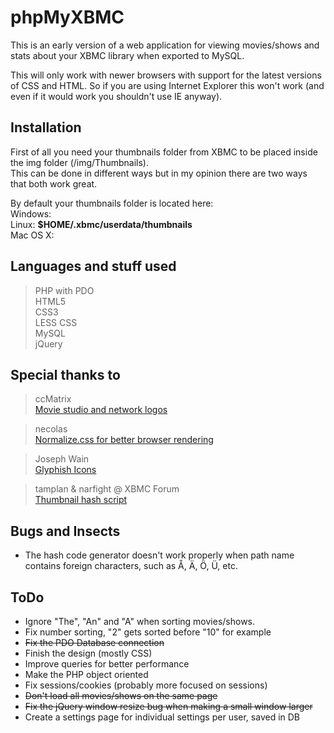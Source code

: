 # phpMyXBMC  
This is an early version of a web application for viewing movies/shows and stats about your XBMC library when exported to MySQL. 

This will only work with newer browsers with support for the latest versions of CSS and HTML.
So if you are using Internet Explorer this won't work (and even if it would work you shouldn't use IE anyway).  

## Installation  
First of all you need your thumbnails folder from XBMC to be placed inside the img folder (/img/Thumbnails).  
This can be done in different ways but in my opinion there are two ways that both work great.

By default your thumbnails folder is located here:  
Windows:  
Linux: **$HOME/.xbmc/userdata/thumbnails**  
Mac OS X:  

## Languages and stuff used  
> PHP with PDO  
> HTML5  
> CSS3  
> LESS CSS  
> MySQL  
> jQuery  

## Special thanks to  
> ccMatrix  
> [Movie studio and network logos](https://github.com/ccMatrix/StudioLogos) 

> necolas  
> [Normalize.css for better browser rendering](https://github.com/necolas/normalize.css/) 

> Joseph Wain  
> [Glyphish Icons](http://www.glyphish.com/) 

> tamplan & narfight @ XBMC Forum  
> [Thumbnail hash script](http://forum.xbmc.org/showthread.php?t=85445)

## Bugs and Insects  
* The hash code generator doesn't work properly when path name contains foreign characters, such as Å, Ä, Ö, Ü, etc.  

## ToDo  
* Ignore "The", "An" and "A" when sorting movies/shows.  
* Fix number sorting, "2" gets sorted before "10" for example
* ~~Fix the PDO Database connection~~  
* Finish the design (mostly CSS)  
* Improve queries for better performance  
* Make the PHP object oriented  
* Fix sessions/cookies (probably more focused on sessions)  
* ~~Don't load all movies/shows on the same page~~  
* ~~Fix the jQuery window resize bug when making a small window larger~~  
* Create a settings page for individual settings per user, saved in DB  